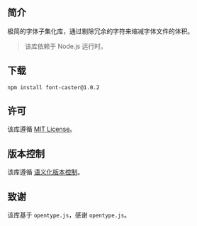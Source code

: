 ## 简介

极简的字体子集化库，通过剔除冗余的字符来缩减字体文件的体积。

> 该库依赖于 Node.js 运行时。
>

## 下载

```
npm install font-caster@1.0.2
```

## 许可

该库遵循 [MIT License](https://github.com/jynxio/font-caster/blob/main/LICENSE)。

## 版本控制

该库遵循 [语义化版本控制](https://semver.org/)。

## 致谢

该库基于 `opentype.js`，感谢 `opentype.js`。